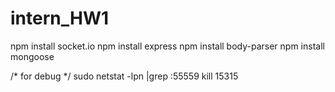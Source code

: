 # intern_HW1

npm install socket.io
npm install express
npm install body-parser
npm install mongoose


/* for debug */ 
sudo netstat -lpn |grep :55559
kill 15315